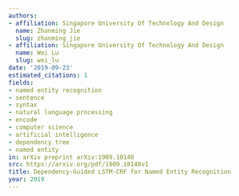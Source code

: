 ```yaml
---
authors:
- affiliation: Singapore University Of Technology And Design
  name: Zhanming Jie
  slug: zhanming_jie
- affiliation: Singapore University Of Technology And Design
  name: Wei Lu
  slug: wei_lu
date: '2019-09-23'
estimated_citations: 1
fields:
- named entity recognition
- sentence
- syntax
- natural language processing
- encode
- computer science
- artificial intelligence
- dependency tree
- named entity
in: arXiv preprint arXiv:1909.10148
src: https://arxiv.org/pdf/1909.10148v1
title: Dependency-Guided LSTM-CRF for Named Entity Recognition
year: 2019
---
```

